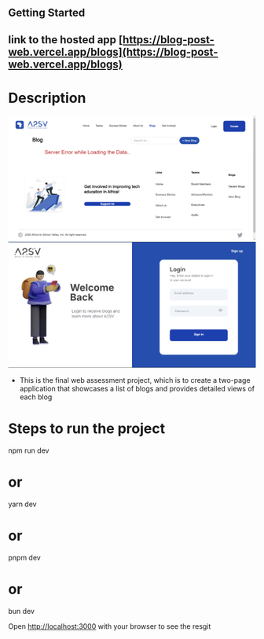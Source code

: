 ## Getting Started
## link to the hosted app [https://blog-post-web.vercel.app/blogs](https://blog-post-web.vercel.app/blogs)
# Description
![alt text](image-1.png)
![alt text](image-2.png)
- This is the final web assessment project, which is to  create a two-page application that showcases a list of blogs and provides detailed views of each blog


# Steps to run the project
npm run dev
# or
yarn dev
# or
pnpm dev
# or
bun dev

Open [http://localhost:3000](http://localhost:3000) with your browser to see the resgit 